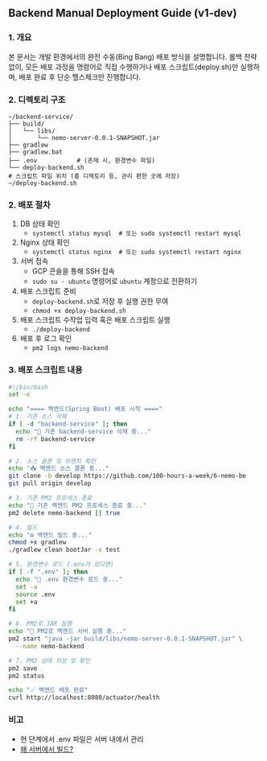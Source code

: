 ## Backend Manual Deployment Guide (v1-dev)

### 1. 개요
본 문서는 개발 환경에서의 완전 수동(Bing Bang) 배포 방식을 설명합니다.
롤백 전략 없이, 모든 배포 과정을 명령어로 직접 수행하거나 배포 스크립트(deploy.sh)만 실행하며,
배포 완료 후 단순 헬스체크만 진행합니다.

### 2. 디렉토리 구조
```
~/backend-service/
├── build/
│   └── libs/
│       └── nemo-server-0.0.1-SNAPSHOT.jar
├── gradlew
├── gradlew.bat
├── .env           # (존재 시, 환경변수 파일)
└── deploy-backend.sh
# 스크립트 파일 위치 (홈 디렉토리 등, 관리 편한 곳에 저장)
~/deploy-backend.sh
```

### 2. 배포 절차 
1. DB 상태 확인
   - `systemctl status mysql  # 또는 sudo systemctl restart mysql`
2. Nginx 상태 확인
   - `systemctl status nginx  # 또는 sudo systemctl restart nginx`
3. 서버 접속
   - GCP 콘솔을 통해 SSH 접속
   - `sudo su - ubuntu` 명령어로 `ubuntu` 계정으로 전환하기
4. 배포 스크립트 준비
   - `deploy-backend.sh`로 저장 후 실행 권한 무여
   - `chmod +x deploy-backend.sh`
5. 배포 스크립트 수작업 입력 혹은 배포 스크립트 실행
   - `./deploy-backend`
6. 배포 후 로그 확인
   - `pm2 logs nemo-backend`

### 3. 배포 스크립트 내용
```bash
#!/bin/bash
set -e

echo "==== 백엔드(Spring Boot) 배포 시작 ===="
# 1. 기존 소스 삭제
if [ -d "backend-service" ]; then
  echo "🧹 기존 backend-service 삭제 중..."
  rm -rf backend-service
fi

# 2. 소스 클론 및 브랜치 확인
echo "📥 백엔드 소스 클론 중..."
git clone -b develop https://github.com/100-hours-a-week/6-nemo-be
git pull origin develop

# 3. 기존 PM2 프로세스 종료
echo "🛑 기존 백엔드 PM2 프로세스 종료 중..."
pm2 delete nemo-backend || true

# 4. 빌드
echo "⚙️ 백엔드 빌드 중..."
chmod +x gradlew
./gradlew clean bootJar -x test

# 5. 환경변수 로드 (.env가 있다면)
if [ -f ".env" ]; then
  echo "📄 .env 환경변수 로드 중..."
  set -a
  source .env
  set +a
fi

# 6. PM2로 JAR 실행
echo "🚀 PM2로 백엔드 서버 실행 중..."
pm2 start "java -jar build/libs/nemo-server-0.0.1-SNAPSHOT.jar" \
  --name nemo-backend 

# 7. PM2 상태 저장 및 확인
pm2 save
pm2 status

echo "✅ 백엔드 배포 완료"
curl http://localhost:8080/actuator/health
```


### 비고
- 현 단계에서 .env 파일은 서버 내에서 관리
- [왜 서버에서 빌드?](https://github.com/100-hours-a-week/6-nemo-wiki/wiki/%5BCL%5D-%EC%84%9C%EB%B2%84%EC%97%90%EC%84%9C-%EB%B9%8C%EB%93%9C%ED%95%98%EB%8A%94-%EC%9D%B4%EC%9C%A0)
